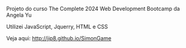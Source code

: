 Projeto do curso The Complete 2024 Web Development Bootcamp da Angela Yu

Utilizei JavaScript, Jquerry, HTML e CSS

Veja aqui: <a href="http://jip8.github.io/SimonGame">http://jip8.github.io/SimonGame</a>